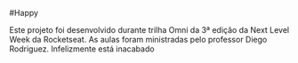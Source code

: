 #Happy

Este projeto foi desenvolvido durante trilha Omni da 3ª edição da Next Level Week da Rocketseat. As aulas foram ministradas pelo professor Diego Rodriguez. Infelizmente está inacabado
